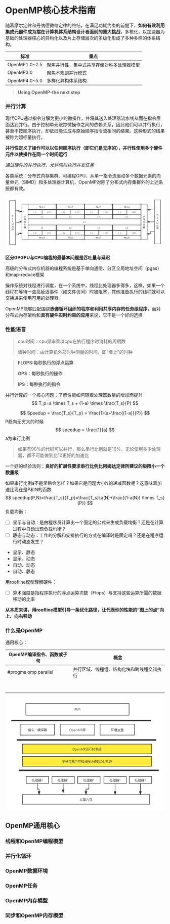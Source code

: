 # OpenMP核心技术指南

随着摩尔定律和丹纳德微缩定律的终结，在满足功耗约束的前提下，**如何有效利用集成元器件成为摆在计算机体系结构设计者面前的重大挑战**，多核化，以加速器为基础的处理器核心的异构化以及片上存储层次的多级化形成了多种多样的体系结构。

| 标准          | 重点                                       |
| ------------- | ------------------------------------------ |
| OpenMP1.0~2.5 | 聚焦并行性，集中式共享存储对称多处理器模型 |
| OpenMP3.0     | 聚焦不规则并行模式                         |
| OpenMP4.0~5.0 | 多样化异构体系结构                         |

> **Using OpenMP-the next step**

[实例代码]: http://ompcore.com/



### 并行计算

现代CPU通过指令分解为更小的微操作，并将其送入处理器流水线从而在指令层面达到并行。由于控制单元跟踪微操作之间的依赖关系，因此他们可以并行执行，甚至不按顺序执行，却依旧能生成与原始顺序指令流相同的结果。这种形式的结果被称为超标量执行。

**并行性定义了操作可以以任何顺序执行（即它们是无序的），并行性使用多个硬件元件以使操作在同一个时间运行**

*通过硬件的并行执行，允许同时执行并发任务*

各类系统：分布式内存集群、可编程GPU、从单一指令流驱动多个数据元素的向量单元（SIMD）和多处理器计算机，OpenMP对除了分布式内存集群外的上述系统都有效。

![](../images/posts/2021-12-06-openMP核心指南1.png)

**区分GPGPU与CPU编程的最基本问题是吞吐量与延迟**

高级的分布式内存机器的编程系统是基于单向通信、分区全局地址空间（pgas）和map-reduce框架

操作系统对线程进行调度，在一个系统中，线程比处理器多得多，这样，如果一个线程在等待一些高延迟事件（如文件访问）时被阻塞，其他准备执行的线程就可以交换进来使用可用的处理器。

OpenMP能够匹配围绕**嵌套循环组织的程序和利用共享内存的任务级程序**，而对分布式内存架构和**具有硬件实时约束的应用**来说，它不是一个好的选择



### 性能语言

> cpu时间：cpu频率乘以cpu在执行程序时消耗的周期数
>
> 墙钟时间：由计算机外部时钟测量的时间，即“墙上”的时钟

> **FLOPS:每秒执行的浮点运算**
>
> **OPS：每秒执行的操作**
>
> **IPS：每秒执行的指令**

并行计算的一个核心问题：了解性能如何随着处理器数量的增加而提升
$$
T_p=a \times T_s + (1-a) \times \frac{T_s}{P}
$$

$$
Speedup = \frac{T_s}{T_p} = \frac{1}{a+\frac{(1-a)}{P}} 
$$
P趋向无穷大的时候
$$
speedup = \frac{1}{a}  
$$
a为串行比例

> 如果有90%的代码可以并行，那么串行比例就是10%，无论使用多少处理器，都不可能做到比10更好的加速比

一个好的经验法则：**良好的扩展性要求串行比例比阿姆达定律所建议的极限小一个数量级**

如果串行比例a不是常熟会怎样？如果它是问题大小N的递减函数呢？这意味着加速比现在是P和N的函数
$$
speedup(P,N)=\frac{T_s}{T_p}=\frac{T_s}{a(N)+\frac{(1-a(N)) \times T_s}{P}}
$$
负载均衡：

- [ ] 显示与自动：是由程序员计算出一个固定的公式来生成负载均衡？还是在计算过程中自动出现负载均衡？
- [ ] 静态与动态：工作的分解和安排执行的方式在编译时是固定吗？还是在程序运行时动态发生？

- 显示、静态
- 显示、动态
- 自动、动态
- 自动、静态

用roofline模型理解硬件：

- [ ] 算术强度是指程序执行的浮点运算次数（Flops）与支持这些运算所需的数据移动的比率

**从本质来讲，用roofline模型引导一条优化路径，让代表你的性能的“图上的点”向上、向右移动**

### 什么是OpenMP

通用核心：

| OpenMP编译指令、函数或子句 | 概念                                       |
| -------------------------- | ------------------------------------------ |
| #progma omp parallel       | 并行区域、线程组、结构化块和跨线程交错执行 |
|                            |                                            |
|                            |                                            |
|                            |                                            |
|                            |                                            |
|                            |                                            |
|                            |                                            |
|                            |                                            |
|                            |                                            |



![](../images/posts/2021-12-06-OpenMP核心02.png)



## OpenMP通用核心



### 线程和OpenMP编程模型





### 并行化循环





### OpenMP数据环境





### OpenMP任务







### OpenMP内存模型





### 同步和OpenMP内存模型
